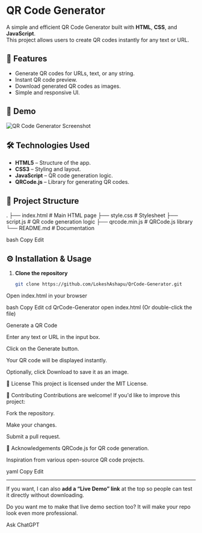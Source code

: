 # QR Code Generator

A simple and efficient QR Code Generator built with **HTML**, **CSS**, and **JavaScript**.  
This project allows users to create QR codes instantly for any text or URL.

## 🚀 Features

- Generate QR codes for URLs, text, or any string.
- Instant QR code preview.
- Download generated QR codes as images.
- Simple and responsive UI.

## 📸 Demo

![QR Code Generator Screenshot](#)  


## 🛠️ Technologies Used

- **HTML5** – Structure of the app.
- **CSS3** – Styling and layout.
- **JavaScript** – QR code generation logic.
- **QRCode.js** – Library for generating QR codes.

## 📂 Project Structure

.
├── index.html # Main HTML page
├── style.css # Stylesheet
├── script.js # QR code generation logic
├── qrcode.min.js # QRCode.js library
└── README.md # Documentation

bash
Copy
Edit

## ⚙️ Installation & Usage

1. **Clone the repository**
   ```bash
   git clone https://github.com/LokeshAshapu/QrCode-Generator.git
Open index.html in your browser

bash
Copy
Edit
cd QrCode-Generator
open index.html
(Or double-click the file)

Generate a QR Code

Enter any text or URL in the input box.

Click on the Generate button.

Your QR code will be displayed instantly.

Optionally, click Download to save it as an image.

📄 License
This project is licensed under the MIT License.

🤝 Contributing
Contributions are welcome!
If you'd like to improve this project:

Fork the repository.

Make your changes.

Submit a pull request.

🙌 Acknowledgements
QRCode.js for QR code generation.

Inspiration from various open-source QR code projects.

yaml
Copy
Edit

---

If you want, I can also **add a “Live Demo” link** at the top so people can test it directly without downloading.  

Do you want me to make that live demo section too? It will make your repo look even more professional.








Ask ChatGPT
